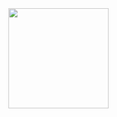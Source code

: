 <div id="header" align="center">
  <img src="https://media0.giphy.com/media/Qs1HLJYCcNgUP1Zd5Z/200w.webp?cid=ecf05e475cmtuw8y86ff5fqarnih9oamfzyckxrt29b5c6o7&rid=200w.webp&ct=s" width="200"/>
</div>

<!--
**Eddevinc/Eddevinc** is a ✨ _special_ ✨ repository because its `README.md` (this file) appears on your GitHub profile.

Here are some ideas to get you started:

- 🔭 I’m currently working on ...
- 🌱 I’m currently learning ...
- 👯 I’m looking to collaborate on ...
- 🤔 I’m looking for help with ...
- 💬 Ask me about ...
- 📫 How to reach me: ...
- 😄 Pronouns: ...
- ⚡ Fun fact: ...
-->
